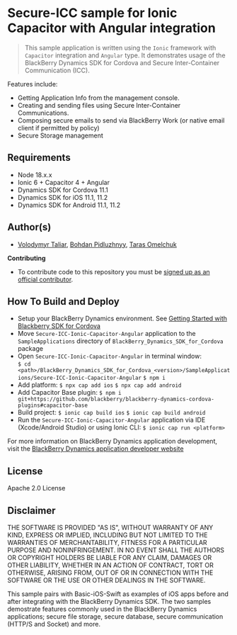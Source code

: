 # Secure-ICC sample for Ionic Capacitor with Angular integration

> This sample application is written using the `Ionic` framework with `Capacitor` integration and `Angular` type.
It demonstrates usage of the BlackBerry Dynamics SDK for Cordova and Secure Inter-Container Communication (ICC).

Features include:

* Getting Application Info from the management console.
* Creating and sending files using Secure Inter-Container Communications.
* Composing secure emails to send via BlackBerry Work (or native email client if permitted by policy)
* Secure Storage management

## Requirements
* Node 18.x.x
* Ionic 6 + Capacitor 4 + Angular
* Dynamics SDK for Cordova 11.1
* Dynamics SDK for iOS 11.1, 11.2
* Dynamics SDK for Android 11.1, 11.2

## Author(s)
* [Volodymyr Taliar](mailto:vtaliar@blackberry.com), [Bohdan Pidluzhnyy](mailto:bpidluzhnyy@blackberry.com), [Taras Omelchuk](mailto:tomelchuk@blackberry.com)

**Contributing**
*   To contribute code to this repository you must be
    [signed up as an official contributor](http://blackberry.github.com/howToContribute.html).

## How To Build and Deploy
* Setup your BlackBerry Dynamics environment. See [Getting Started with Blackberry SDK for Cordova](https://docs.blackberry.com/en/development-tools/blackberry-dynamics-sdk-cordova/latest)
* Move `Secure-ICC-Ionic-Capacitor-Angular` application to the `SampleApplications` directory of `BlackBerry_Dynamics_SDK_for_Cordova` package
* Open `Secure-ICC-Ionic-Capacitor-Angular` in terminal window:  
`$ cd <path>/BlackBerry_Dynamics_SDK_for_Cordova_<version>/SampleApplications/Secure-ICC-Ionic-Capacitor-Angular`
`$ npm i`
* Add platform:
`$ npx cap add ios`
`$ npx cap add android`
* Add Capacitor Base plugin:
`$ npm i git+https://github.com/blackberry/blackberry-dynamics-cordova-plugins#capacitor-base`
* Build project:
`$ ionic cap build ios`
`$ ionic cap build android`
* Run the `Secure-ICC-Ionic-Capacitor-Angular` application via IDE (Xcode/Android Studio) or using Ionic CLI:
`$ ionic cap run <platform>` 


For more information on BlackBerry Dynamics application development, visit the [BlackBerry Dynamics application developer website](https://developers.blackberry.com/dynamics)


## License

Apache 2.0 License


## Disclaimer

THE SOFTWARE IS PROVIDED "AS IS", WITHOUT WARRANTY OF ANY KIND, EXPRESS OR IMPLIED, INCLUDING BUT NOT LIMITED TO THE WARRANTIES OF MERCHANTABILITY, FITNESS FOR A PARTICULAR PURPOSE AND NONINFRINGEMENT. IN NO EVENT SHALL THE AUTHORS OR COPYRIGHT HOLDERS BE LIABLE FOR ANY CLAIM, DAMAGES OR OTHER LIABILITY, WHETHER IN AN ACTION OF CONTRACT, TORT OR OTHERWISE, ARISING FROM, OUT OF OR IN CONNECTION WITH THE SOFTWARE OR THE USE OR OTHER DEALINGS IN THE SOFTWARE.

This sample pairs with Basic-iOS-Swift as examples of iOS apps before and after integrating with the BlackBerry Dynamics SDK. The two samples demostrate features commonly used in the BlackBerry Dynamics applications; secure file storage, secure database, secure communication (HTTP/S and Socket) and more.

